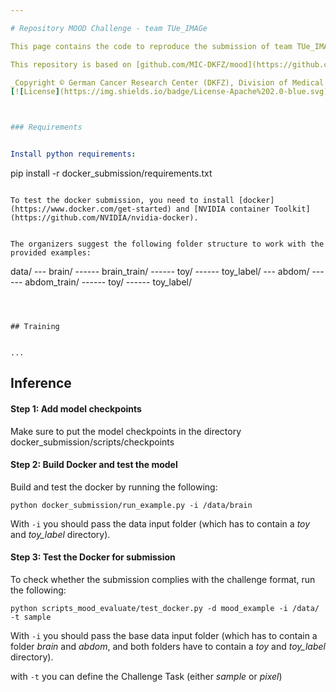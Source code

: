 ```yaml
---

# Repository MOOD Challenge - team TUe_IMAGe 

This page contains the code to reproduce the submission of team TUe_IMAGe for the [MICCAI Medical Out-of-Distribution (MOOD) Challenge 2023](http://medicalood.dkfz.de/web/).

This repository is based on [github.com/MIC-DKFZ/mood](https://github.com/MIC-DKFZ/mood), provided by the organizes of the challenge.

_Copyright © German Cancer Research Center (DKFZ), Division of Medical Image Computing (MIC). Please make sure that your usage of this code is in compliance with the code license:_
[![License](https://img.shields.io/badge/License-Apache%202.0-blue.svg)](https://github.com/MIC-DKFZ/basic_unet_example/blob/master/LICENSE)



### Requirements


Install python requirements:

```
pip install -r docker_submission/requirements.txt
```

To test the docker submission, you need to install [docker](https://www.docker.com/get-started) and [NVIDIA container Toolkit](https://github.com/NVIDIA/nvidia-docker).


The organizers suggest the following folder structure to work with the provided examples:

```
data/
--- brain/
------ brain_train/
------ toy/
------ toy_label/
--- abdom/
------ abdom_train/
------ toy/
------ toy_label/
```



## Training


...
```



## Inference
#### Step 1: Add model checkpoints
Make sure to put the model checkpoints in the directory docker_submission/scripts/checkpoints

#### Step 2: Build Docker and test the model

Build and test the docker by running the following:

```
python docker_submission/run_example.py -i /data/brain
```

With `-i` you should pass the data input folder (which has to contain a _toy_ and _toy_label_ directory).

#### Step 3: Test the Docker for submission

To check whether the submission complies with the challenge format, run the following:

```
python scripts_mood_evaluate/test_docker.py -d mood_example -i /data/ -t sample
```
With `-i` you should pass the base data input folder (which has to contain a folder _brain_ and _abdom_, and both folders have to contain a _toy_ and _toy_label_ directory).

with `-t` you can define the Challenge Task (either _sample_ or _pixel_)


